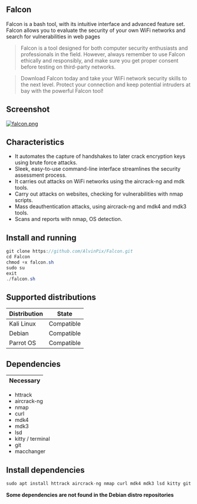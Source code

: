 ## Falcon

Falcon is a bash tool, with its intuitive interface and advanced feature set. Falcon allows you to evaluate the security of your own WiFi networks and search for vulnerabilities in web pages

> Falcon is a tool designed for both computer security enthusiasts and professionals in the field. However, always remember to use Falcon ethically and responsibly, and make sure you get proper consent before testing on third-party networks.

> Download Falcon today and take your WiFi network security skills to the next level. Protect your connection and keep potential intruders at bay with the powerful Falcon tool!

## Screenshot

[![falcon.png](https://i.postimg.cc/0j6vLW2N/falcon.png)](https://postimg.cc/hQqNm0mF)

## Characteristics

- It automates the capture of handshakes to later crack encryption keys using brute force attacks.
- Sleek, easy-to-use command-line interface streamlines the security assessment process.
- It carries out attacks on WiFi networks using the aircrack-ng and mdk tools.
- Carry out attacks on websites, checking for vulnerabilities with nmap scripts.
- Mass deauthentication attacks, using aircrack-ng and mdk4 and mdk3 tools.
- Scans and reports with nmap, OS detection.

## Install and running

```java
git clone https://github.com/AlvinPix/Falcon.git
cd Falcon
chmod +x falcon.sh
sudo su
exit
./falcon.sh
```

## Supported distributions

| Distribution |   State       |
|--------------|---------------| 
| Kali Linux   | Compatible    |
| Debian       | Compatible    |
| Parrot OS    | Compatible    |

## Dependencies

| Necessary |
|-----------|

- httrack
- aircrack-ng
- nmap
- curl
- mdk4
- mdk3
- lsd
- kitty / terminal
- git
- macchanger

## Install dependencies

```java
sudo apt install httrack aircrack-ng nmap curl mdk4 mdk3 lsd kitty git macchanger
```
**Some dependencies are not found in the __Debian__ distro repositories**
